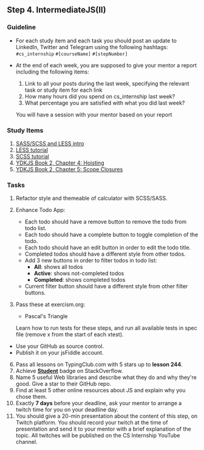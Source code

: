 ## Step 4. IntermediateJS(II)

### Guideline

- For each study item and each task you should post an update to LinkedIn, Twitter and Telegram using the following hashtags:
  `#cs_internship`
  `#[courseName]`
  `#[stepNumber]`

- At the end of each week, you are supposed to give your mentor a report including the following items:

  1. Link to all your posts during the last week, specifying the relevant task or study item for each link
  2. How many hours did you spend on cs_internship last week?
  3. What percentage you are satisfied with what you did last week?

  You will have a session with your mentor based on your report

### Study Items <!-- omit in toc -->

1. [SASS/SCSS and LESS intro](https://www.ionos.com/digitalguide/websites/web-development/sass/)
2. [LESS tutorial](https://lesscss.org/)
3. [SCSS tutorial](https://www.w3schools.com/sass/default.php)
4. [YDKJS Book 2, Chapter 4: Hoisting](https://github.com/getify/You-Dont-Know-JS/blob/1st-ed/scope%20%26%20closures/ch4.md)
5. [YDKJS Book 2, Chapter 5: Scope Closures](https://github.com/getify/You-Dont-Know-JS/blob/1st-ed/scope%20%26%20closures/ch5.md)

### Tasks <!-- omit in toc -->

1. Refactor style and themeable of calculator with SCSS/SASS.

2. Enhance Todo App:

   - Each todo should have a remove button to remove the todo from todo list.
   - Each todo should have a complete button to toggle completion of the todo.
   - Each todo should have an edit button in order to edit the todo title.
   - Completed todos should have a different style from other todos.
   - Add 3 new buttons in order to filter todos in todo list:
     - **All**: shows all todos
     - **Active**: shows not-completed todos
     - **Completed**: shows completed todos
   - Current filter button should have a different style from other filter buttons.

5. Pass these at exercism.org:

   - Pascal's Triangle

   Learn how to run tests for these steps, and run all available tests in spec file (remove x from the start of each xtest).

- Use your GitHub as source control.
- Publish it on your jsFiddle account.

6. Pass all lessons on TypingClub.com with 5 stars up to **lesson 244**.
7. Achieve [**Student**](https://stackoverflow.com/help/badges/2/student) badge on StackOverflow.
8. Name 5 useful Web libraries and describe what they do and why they're good. Give a star to their GitHub repo.
9. Find at least 5 other online resources about JS and explain why you chose them.
10. Exactly **7 days** before your deadline, ask your mentor to arrange a twitch time for you on your deadline day.
11. You should give a 20-min presentation about the content of this step, on Twitch platform. You should record your twitch at the time of presentation and send it to your mentor with a brief explanation of the topic. All twitches will be published on the CS Internship YouTube channel.
